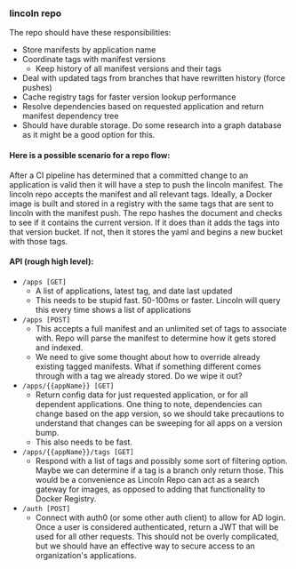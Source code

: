 ### lincoln repo

The repo should have these responsibilities:

- Store manifests by application name
- Coordinate tags with manifest versions
  - Keep history of all manifest versions and their tags
- Deal with updated tags from branches that have rewritten history (force pushes)
- Cache registry tags for faster version lookup performance
- Resolve dependencies based on requested application and return manifest
  dependency tree
- Should have durable storage. Do some research into a graph database as it
  might be a good option for this.

#### Here is a possible scenario for a repo flow:

After a CI pipeline has determined that a committed change to an application is
valid then it will have a step to push the lincoln manifest. The lincoln repo
accepts the manifest and all relevant tags. Ideally, a Docker image is built and
stored in a registry with the same tags that are sent to lincoln with the
manifest push. The repo hashes the document and checks to see if it contains the
current version. If it does than it adds the tags into that version bucket.  If
not, then it stores the yaml and begins a new bucket with those tags.

#### API (rough high level):

  - `/apps [GET]`
    - A list of applications, latest tag, and date last updated
    - This needs to be stupid fast. 50-100ms or faster. Lincoln will query
      this every time shows a list of applications
  - `/apps [POST]`
    - This accepts a full manifest and an unlimited set of tags to associate
      with. Repo will parse the manifest to determine how it gets stored and
      indexed.
    - We need to give some thought about how to override already existing
      tagged manifests. What if something different comes through with a tag
      we already stored. Do we wipe it out?
  - `/apps/{{appName}} [GET]`
    - Return config data for just requested application, or for all dependent
      applications.  One thing to note, dependencies can change based on the app
      version, so we should take precautions to understand that changes can be
      sweeping for all apps on a version bump.
    - This also needs to be fast.
  - `/apps/{{appName}}/tags [GET]`
    - Respond with a list of tags and possibly some sort of filtering option.
      Maybe we can determine if a tag is a branch only return those. This would
      be a convenience as Lincoln Repo can act as a search gateway for
      images, as opposed to adding that functionality to Docker Registry.
  - `/auth [POST]`
    - Connect with auth0 (or some other auth client) to allow for AD login. Once
      a user is considered authenticated, return a JWT that will be used for all
      other requests. This should not be overly complicated, but we should have
      an effective way to secure access to an organization's applications.
